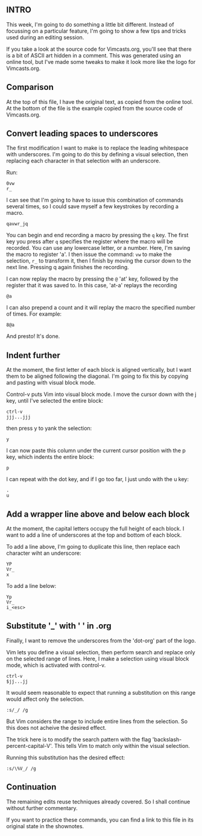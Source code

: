 ## INTRO ##

This week, I'm going to do something a little bit different. Instead of focussing on a particular feature, I'm going to show a few tips and tricks used during an editing session. 

If you take a look at the source code for Vimcasts.org, you'll see that there is a bit of ASCII art hidden in a comment. This was generated using an online tool, but I've made some tweaks to make it look more like the logo for Vimcasts.org.

## Comparison ##

At the top of this file, I have the original text, as copied from the online tool. At the bottom of the file is the example copied from the source code of Vimcasts.org.

## Convert leading spaces to underscores ##

The first modification I want to make is to replace the leading whitespace with underscores. I'm going to do this by defining a visual selection, then replacing each character in that selection with an underscore.

Run:

    0vw
    r_

I can see that I'm going to have to issue this combination of commands several times, so I could save myself a few keystrokes by recording a macro. 

    qavwr_jq

You can begin and end recording a macro by pressing the `q` key. The first key you press after `q` specifies the register where the macro will be recorded. You can use any lowercase letter, or a number. Here, I'm saving the macro to register 'a'. I then issue the command: `vw` to make the selection, `r_` to transform it, then I finish by moving the cursor down to the next line. Pressing q again finishes the recording.

I can now replay the macro by pressing the `@` 'at' key, followed by the register that it was saved to. In this case, 'at-a' replays the recording

    @a

I can also prepend a count and it will replay the macro the specified number of times. For example:

    8@a

And presto! It's done.


## Indent further ##

At the moment, the first letter of each block is aligned vertically, but I want them to be aligned following the diagonal. I'm going to fix this by copying and pasting with visual block mode. 

Control-v puts Vim into visual block mode. I move the cursor down with the j key, until I've selected the entire block:

    ctrl-v
    jjj...jjj

then press y to yank the selection:

    y

I can now paste this column under the current cursor position with the p key, which indents the entire block:

    p

I can repeat with the dot key, and if I go too far, I just undo with the u key:

    .
    u

## Add a wrapper line above and below each block ##

At the moment, the capital letters occupy the full height of each block. I want to add a line of underscores at the top and bottom of each block. 

To add a line above, I'm going to duplicate this line, then replace each character wiht an underscore:

    YP
    Vr_
    x

To add a line below:

    Yp
    Vr_
    i_<esc>


## Substitute '_' with ' ' in .org ##

Finally, I want to remove the underscores from the 'dot-org' part of the logo. 

Vim lets you define a visual selection, then perform search and replace only on the selected range of lines. Here, I make a selection using visual block mode, which is activated with control-v.

    ctrl-v
    $jj...jj

It would seem reasonable to expect that running a substitution on this range would affect only the selection. 

    :s/_/ /g

But Vim considers the range to include entire lines from the selection. So this does not acheive the desired effect.

The trick here is to modify the search pattern with the flag 'backslash-percent-capital-V'. This tells Vim to match only within the visual selection.

Running this substitution has the desired effect:

    :s/\%V_/ /g

## Continuation ##

The remaining edits reuse techniques already covered. So I shall continue without further commentary.

If you want to practice these commands, you can find a link to this file in its original state in the shownotes.